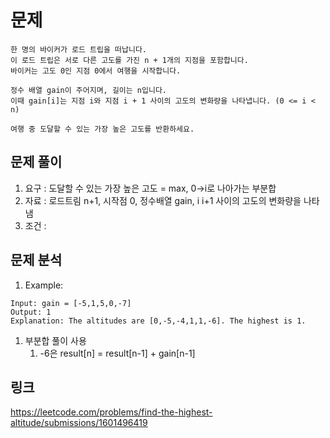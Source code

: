 # 문제
~~~text
한 명의 바이커가 로드 트립을 떠납니다. 
이 로드 트립은 서로 다른 고도를 가진 n + 1개의 지점을 포함합니다. 
바이커는 고도 0인 지점 0에서 여행을 시작합니다.

정수 배열 gain이 주어지며, 길이는 n입니다. 
이때 gain[i]는 지점 i와 지점 i + 1 사이의 고도의 변화량을 나타냅니다. (0 <= i < n)

여행 중 도달할 수 있는 가장 높은 고도를 반환하세요.
~~~


## 문제 풀이
1. 요구 : 도달할 수 있는 가장 높은 고도 = max, 0->i로 나아가는 부분합
2. 자료 : 로드트림 n+1, 시작점 0, 정수배열 gain, i i+1 사이의 고도의 변화량을 나타냄
3. 조건 :


## 문제 분석

1. Example:
~~~text
Input: gain = [-5,1,5,0,-7]
Output: 1
Explanation: The altitudes are [0,-5,-4,1,1,-6]. The highest is 1.
~~~

1. 부분합 풀이 사용
    1. -6은 result[n] = result[n-1] + gain[n-1]

## 링크
https://leetcode.com/problems/find-the-highest-altitude/submissions/1601496419